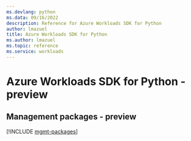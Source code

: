 ```yaml
---
ms.devlang: python
ms.data: 09/16/2022
description: Reference for Azure Workloads SDK for Python
author: lmazuel
title: Azure Workloads SDK for Python
ms.author: lmazuel
ms.topic: reference
ms.service: workloads
---
```

# Azure Workloads SDK for Python - preview

## Management packages - preview
[!INCLUDE [mgmt-packages](workloads-mgmt-index.md)]